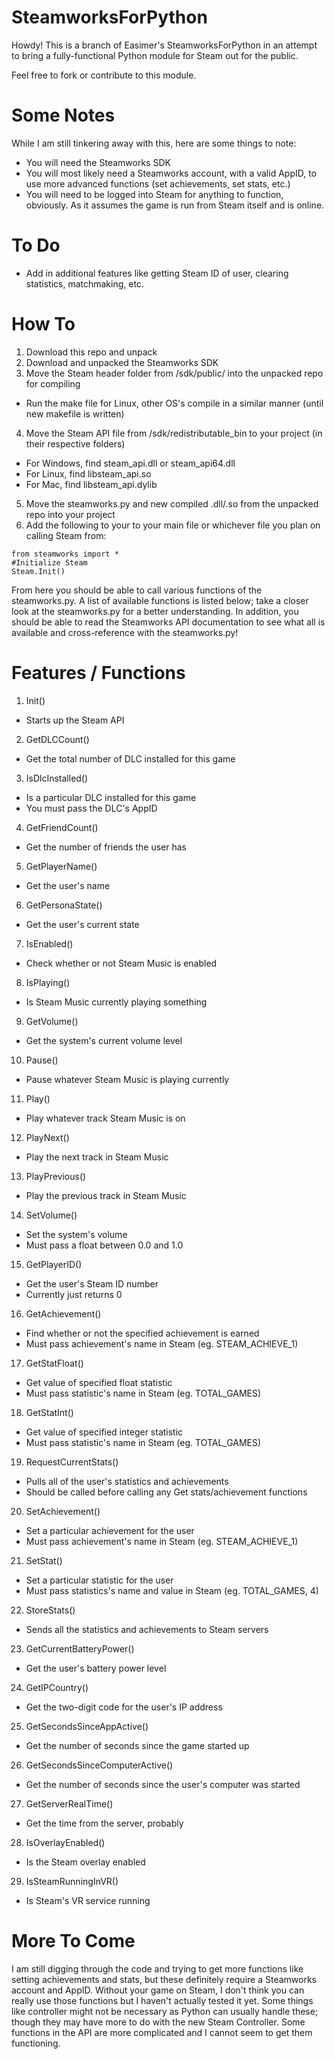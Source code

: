 # SteamworksForPython
Howdy!  This is a branch of Easimer's SteamworksForPython in an attempt to bring a fully-functional Python module for Steam out for the public.

Feel free to fork or contribute to this module.

# Some Notes
While I am still tinkering away with this, here are some things to note:

- You will need the Steamworks SDK
- You will most likely need a Steamworks account, with a valid AppID, to use more advanced functions (set achievements, set stats, etc.)
- You will need to be logged into Steam for anything to function, obviously.  As it assumes the game is run from Steam itself and is online.

# To Do
- Add in additional features like getting Steam ID of user, clearing statistics, matchmaking, etc.

# How To
1. Download this repo and unpack
2. Download and unpacked the Steamworks SDK
3. Move the Steam header folder from /sdk/public/ into the unpacked repo for compiling
  - Run the make file for Linux, other OS's compile in a similar manner (until new makefile is written)
4. Move the Steam API file from /sdk/redistributable_bin to your project (in their respective folders)
  - For Windows, find steam_api.dll or steam_api64.dll
  - For Linux, find libsteam_api.so
  - For Mac, find libsteam_api.dylib
5. Move the steamworks.py and new compiled .dll/.so from the unpacked repo into your project
6. Add the following to your to your main file or whichever file you plan on calling Steam from:
```
from steamworks import *
#Initialize Steam
Steam.Init()
```
From here you should be able to call various functions of the steamworks.py.  A list of available functions is listed below; take a closer look at the steamworks.py for a better understanding.  In addition, you should be able to read the Steamworks API documentation to see what all is available and cross-reference with the steamworks.py!

# Features / Functions
1. Init()
  - Starts up the Steam API
2. GetDLCCount()
  - Get the total number of DLC installed for this game
3. IsDlcInstalled()
  - Is a particular DLC installed for this game
  - You must pass the DLC's AppID
4. GetFriendCount()
  - Get the number of friends the user has
5. GetPlayerName()
  - Get the user's name
6. GetPersonaState()
  - Get the user's current state
7. IsEnabled()
  - Check whether or not Steam Music is enabled
8. IsPlaying()
  - Is Steam Music currently playing something
9. GetVolume()
  - Get the system's current volume level
10. Pause()
  - Pause whatever Steam Music is playing currently
11. Play()
  - Play whatever track Steam Music is on
12. PlayNext()
  - Play the next track in Steam Music
13. PlayPrevious()
  - Play the previous track in Steam Music
14. SetVolume()
  - Set the system's volume
  - Must pass a float between 0.0 and 1.0
15. GetPlayerID()
  - Get the user's Steam ID number
  - Currently just returns 0
16. GetAchievement()
  - Find whether or not the specified achievement is earned
  - Must pass achievement's name in Steam (eg. STEAM_ACHIEVE_1)
17. GetStatFloat()
  - Get value of specified float statistic
  - Must pass statistic's name in Steam (eg. TOTAL_GAMES)
18. GetStatInt()
  - Get value of specified integer statistic
  - Must pass statistic's name in Steam (eg. TOTAL_GAMES)
19. RequestCurrentStats()
  - Pulls all of the user's statistics and achievements
  - Should be called before calling any Get stats/achievement functions
20. SetAchievement()
  - Set a particular achievement for the user
  - Must pass achievement's name in Steam (eg. STEAM_ACHIEVE_1)
21. SetStat()
  - Set a particular statistic for the user
  - Must pass statistics's name and value in Steam (eg. TOTAL_GAMES, 4)
22. StoreStats()
  - Sends all the statistics and achievements to Steam servers
23. GetCurrentBatteryPower()
  - Get the user's battery power level
24. GetIPCountry()
  - Get the two-digit code for the user's IP address
25. GetSecondsSinceAppActive()
  - Get the number of seconds since the game started up
26. GetSecondsSinceComputerActive()
  - Get the number of seconds since the user's computer was started
27. GetServerRealTime()
  - Get the time from the server, probably
28. IsOverlayEnabled()
  - Is the Steam overlay enabled
29. IsSteamRunningInVR()
  - Is Steam's VR service running

# More To Come
I am still digging through the code and trying to get more functions like setting achievements and stats, but these definitely require a Steamworks account and AppID.  Without your game on Steam, I don't think you can really use those functions but I haven't actually tested it yet.  Some things like controller might not be necessary as Python can usually handle these; though they may have more to do with the new Steam Controller.  Some functions in the API are more complicated and I cannot seem to get them functioning.
